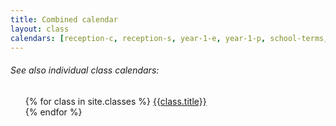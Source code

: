 ```yaml
---
title: Combined calendar
layout: class
calendars: [reception-c, reception-s, year-1-e, year-1-p, school-terms, school-other]
---
```


<h6>See also individual class calendars:</h6>
<ul>
  {% for class in site.classes %}
  <a href = "{{ class.url }}">{{class.title}}</a><br>
  {% endfor %}
</ul>

